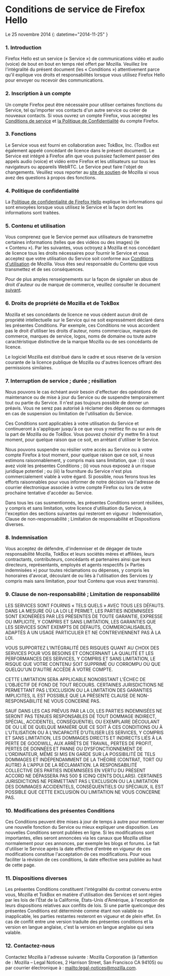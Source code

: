 # Conditions de service de Firefox Hello 

Le 25 novembre 2014
{: datetime="2014-11-25" }

### 1. Introduction 

Firefox Hello est un service (« Service ») de communications vidéo et audio (voice) de bout en bout en temps réel offert par Mozilla.  Veuillez lire l'intégralité du présent document (les « Conditions ») attentivement parce qu'il explique vos droits et responsabilités lorsque vous utilisez Firefox Hello pour envoyer ou recevoir des communications.

### 2. Inscription à un compte

Un compte Firefox peut être nécessaire pour utiliser certaines fonctions du Service, tel qu'importer vos contacts d'un autre service ou créer de nouveaux contacts.  Si vous ouvrez un compte Firefox, vous acceptez les [Conditions de service](https://www.mozilla.org/en-US/about/legal/terms/services) et [la Politique de Confidentialité](https://www.mozilla.org/en-US/privacy/firefox-cloud) du compte Firefox.

### 3. Fonctions

Le Service vous est fourni en collaboration avec TokBox, Inc. (ToxBox est également appelé concédant de licence dans le présent document).  Le Service est intégré à Firefox afin que vous puissiez facilement passer des appels audio (voice) et vidéo entre Firefox et les utilisateurs sur tous les navigateurs ou appareils WebRTC.  Le Service peut faire l'objet de changements.  Veuillez vous reporter au [site de soutien](https://support.mozilla.org/products/firefox) de Mozilla si vous avez des questions à propos des fonctions. 

### 4. Politique de confidentialité

La [Politique de confidentialité de Firefox Hello](https://www.mozilla.org/privacy/) explique les informations qui sont envoyées lorsque vous utilisez le Service et la façon dont les informations sont traitées.

### 5. Contenu et utilisation 

Vous comprenez que le Service permet aux utilisateurs de transmettre certaines informations (telles que des vidéos ou des images) (le « Contenu »).  Par les suivantes, vous octroyez à Mozilla et nos concédant de licence tous les droits nécessaires pour fournir le Service et vous acceptez que votre utilisation du Service soit conforme aux [Conditions d'utilisation](https://www.mozilla.org/about/legal/acceptable-use) de Mozilla. Vous êtes seul responsable du Contenu que vous transmettez et de ses conséquences. 

Pour de plus amples renseignements sur la façon de signaler un abus de droit d'auteur ou de marque de commerce, veuillez consulter le document [suivant](https://www.mozilla.org/about/legal/report-abuse/).

### 6. Droits de propriété de Mozilla et de TokBox

Mozilla et ses concédants de licence ne vous cèdent aucun droit de propriété intellectuelle sur le Service qui ne soit expressément déclaré dans les présentes Conditions.  Par exemple, ces Conditions ne vous accordent pas le droit d'utiliser les droits d'auteur, noms commerciaux, marques de commerce, marques de service, logos, noms de domaine ou toute autre caractéristique distinctive de la marque Mozilla ou de ses concédants de licence.  

Le logiciel Mozilla est distribué dans le cadre et sous réserve de la version courante de la licence publique de Mozilla ou d'autres licences offrant des permissions similaires.

### 7. Interruption de service ; durée ; résiliation

Nous pouvons le cas échéant avoir besoin d'effectuer des opérations de maintenance ou de mise à jour du Service ou de suspendre temporairement tout ou partie du Service. Il n'est pas toujours possible de donner un préavis. Vous ne serez pas autorisé à réclamer des dépenses ou dommages en cas de suspension ou limitation de l'utilisation du Service.

Ces Conditions sont applicables à votre utilisation du Service et continueront à s'appliquer jusqu'à ce que vous y mettiez fin ou sur avis de la part de Mozilla ou de TokBox. Vous pouvez choisir d'y mettre fin à tout moment, pour quelque raison que ce soit, en arrêtant d'utiliser le Service.

Nous pouvons suspendre ou résilier votre accès au Service ou à votre compte Firefox à tout moment, pour quelque raison que ce soit, si nous estimons raisonnablement, y compris mais sans limitation, que : (i) vous avez violé les présentes Conditions ; (ii) vous nous exposez à un risque juridique potentiel ; ou (iii) la fourniture du Service n'est plus commercialement viable à votre égard. Si possible, nous ferons tous les efforts raisonnables pour vous informer de notre décision via l'adresse de courrier électronique associée à votre compte Firefox ou lors de votre prochaine tentative d'accéder au Service.

Dans tous les cas susmentionnés, les présentes Conditions seront résiliées, y compris et sans limitation, votre licence d'utilisation du Service, à l'exception des sections suivantes qui resteront en vigueur : Indemnisation, Clause de non-responsabilité ; Limitation de responsabilité et Dispositions diverses.

### 8. Indemnisation

Vous acceptez de défendre, d'indemniser et de dégager de toute responsabilité Mozilla, TokBox et leurs sociétés mères et affiliées, leurs contractants, contributeurs, concédants et partenaires ainsi que leurs directeurs, représentants, employés et agents respectifs (« Parties indemnisées ») pour toutes réclamations ou dépenses, y compris les honoraires d'avocat, découlant de ou liés à l'utilisation des Services (y compris mais sans limitation, pour tout Contenu que vous avez transmis).

### 9. Clause de non-responsabilité ; Limitation de responsabilité

LES SERVICES SONT FOURNIS « TELS QUELS » AVEC TOUS LES DÉFAUTS. DANS LA MESURE OÙ LA LOI LE PERMET, LES PARTIES INDEMNISÉES SONT EXONÉRÉES PAR LES PRÉSENTES DE TOUTE GARANTIE, EXPRESSE OU IMPLICITE, Y COMPRIS ET SANS LIMITATION, LES GARANTIES QUE LES SERVICES SONT EXEMPTS DE DÉFAUTS, COMMERCIALISABLES, ADAPTÉS À UN USAGE PARTICULIER ET NE CONTREVIENNENT PAS À LA LOI.

VOUS SUPPORTEZ L’INTÉGRALITÉ DES RISQUES QUANT AU CHOIX DES SERVICES POUR VOS BESOINS ET CONCERNANT LA QUALITÉ ET LES PERFORMANCES DES SERVICES, Y COMPRIS ET SANS LIMITATION, LE RISQUE QUE VOTRE CONTENU SOIT SUPPRIMÉ OU CORROMPU OU QUE QUELQU'UN D'AUTRE ACCÈDE À VOTRE COMPTE.

CETTE LIMITATION SERA APPLICABLE NONOBSTANT L'ÉCHEC DE L'OBJECTIF DE FOND DE TOUT RECOURS. CERTAINES JURISDICTIONS NE PERMETTANT PAS L'EXCLUSION OU LA LIMITATION DES GARANTIES IMPLICITES, IL EST POSSIBLE QUE LA PRÉSENTE CLAUSE DE NON-RESPONSABILITÉ NE VOUS CONCERNE PAS.

SAUF DANS LES CAS PRÉVUS PAR LA LOI, LES PARTIES INDEMNISÉES NE SERONT PAS TENUES RESPONSABLES DE TOUT DOMMAGE INDIRECT, SPÉCIAL, ACCIDENTEL, CONSÉQUENTIEL OU EXEMPLAIRE DÉCOULANT DE OU LIÉ DE QUELQUE MANIÈRE QUE CE SOIT À CES CONDITIONS OU À L'UTILISATION OU À L'INCAPACITÉ D'UTILISER LES SERVICES, Y COMPRIS ET SANS LIMITATION, LES DOMMAGES DIRECTS ET INDIRECTS LIÉS À LA PERTE DE GOODWILL, AUX ARRÊTS DE TRAVAIL, PERTES DE PROFIT, PERTES DE DONNÉES ET PANNE OU DYSFONCTIONNEMENT DE L'ORDINATEUR, MÊME SI MIS EN GARDE SUR LA POSSIBILITÉ DE TELS DOMMAGES ET INDÉPENDAMMENT DE LA THÉORIE (CONTRAT, TORT OU AUTRE) À L'APPUI DE LA RÉCLAMATION. LA RESPONSABILITÉ COLLECTIVE DES PARTIES INDEMNISÉES EN VERTU DU PRÉSENT ACCORD NE DÉPASSERA PAS 500 $ (CINQ CENTS DOLLARS). CERTAINES JURISDICTIONS NE PERMETTANT PAS L'EXCLUSION OU LA LIMITATION DES DOMMAGES ACCIDENTELS, CONSÉQUENTIELS OU SPÉCIAUX, IL EST POSSIBLE QUE CETTE EXCLUSION OU LIMITATION NE VOUS CONCERNE PAS.

### 10. Modifications des présentes Conditions

Ces Conditions peuvent être mises à jour de temps à autre pour mentionner une nouvelle fonction du Service ou mieux expliquer une disposition. Les nouvelles Conditions seront publiées en ligne. Si les modifications sont importantes, elles seront annoncées via les canaux que Mozilla utilise normalement pour ces annonces, par exemple les blogs et forums. Le fait d'utiliser le Service après la date effective d'entrée en vigueur de ces modifications constitue l'acceptation de ces modifications. Pour vous faciliter la révision de ces conditions, la date effective sera publiée au haut de cette page.

### 11. Dispositions diverses

Les présentes Conditions constituent l'intégralité du contrat convenu entre vous, Mozilla et TokBox en matière d'utilisation des Services et sont régies par les lois de l'État de la Californie, États-Unis d'Amérique, à l'exception de leurs dispositions relatives aux conflits de lois. Si une partie quelconque des présentes Conditions est déterminée comme étant non valable ou inapplicable, les parties restantes resteront en vigueur et de plein effet. En cas de conflit entre une version traduite des présentes conditions et la version en langue anglaise, c'est la version en langue anglaise qui sera valable.

### 12. Contactez-nous

Contactez Mozilla à l'adresse suivante : Mozilla Corporation (à l’attention de : Mozilla – Legal Notices, 2 Harrison Street, San Francisco CA 94105) ou par courrier électronique à : <mailto:legal-notices@mozilla.com>.
